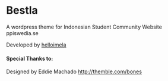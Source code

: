 # Bestla
A wordpress theme for Indonesian Student Community Website
ppiswedia.se

Developed by <a href="helloimela.com">helloimela</a>

#### Special Thanks to:
Designed by Eddie Machado
http://themble.com/bones

